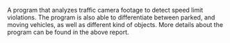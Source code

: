 A program that analyzes traffic camera footage to detect speed limit violations. The program is also able to differentiate between parked, and moving vehicles, as well as different kind of objects. More details about the program can be found in the above report.
